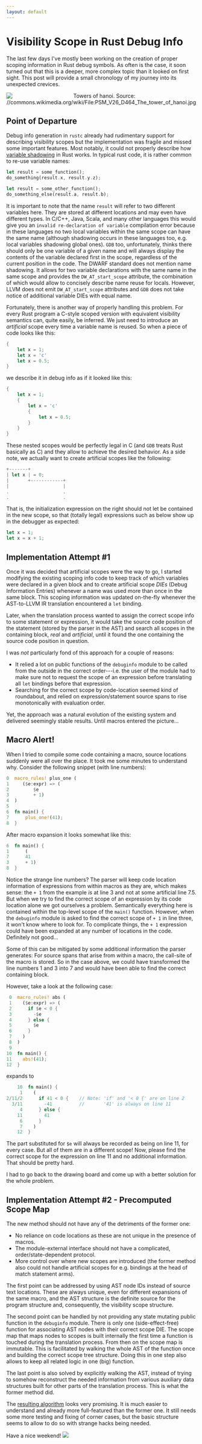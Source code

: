 ```yaml
---
layout: default
---
```


# Visibility Scope in Rust Debug Info
The last few days I've mostly been working on the creation of proper scoping information in Rust debug symbols. As often is the case, it soon turned out that this is a deeper, more complex topic than it looked on first sight. This post will provide a small chronology of my journey into its unexpected crevices.

<center>
<img src="//michaelwoerister.github.io/images/hanoi.jpg" alt="Towers of hanoi. Source: //commons.wikimedia.org/wiki/File:PSM_V26_D464_The_tower_of_hanoi.jpg"></img>
</center>



## Point of Departure
Debug info generation in `rustc` already had rudimentary support for describing visibility scopes but the implementation was fragile and missed some important features. Most notably, it could not properly describe how [variable shadowing](//en.wikipedia.org/wiki/Variable_shadowing) in Rust works. In typical rust code, it is rather common to re-use variable names:

```rust
let result = some_function();
do_something(result.x, result.y.z);

let result = some_other_function();
do_something_else(result.a, result.b);
```

It is important to note that the name `result` will refer to two different variables here. They are stored at different locations and may even have different types. In C/C++, Java, Scala, and many other languages this would give you an `invalid re-declaration of variable` compilation error because in these languages no two local variables within the same scope can have the same name (although shadowing occurs in these languages too, e.g. local variables shadowing global ones). `GDB` too, unfortunately, thinks there should only be one variable of a given name and will always display the contents of the variable declared first in the scope, regardless of the current position in the code. The DWARF standard does not mention name shadowing. It allows for two variable declarations with the same name in the same scope and provides the `DW_AT_start_scope` attribute, the combination of which would allow to concisely describe name reuse for locals. However, LLVM does not emit `DW_AT_start_scope` attributes and `GDB` does not take notice of additional variable DIEs with equal name.

Fortunately, there is another way of properly handling this problem. For every Rust program a C-style scoped version with equivalent visibility semantics can, quite easily, be inferred. We just need to introduce an *artificial* scope every time a variable name is reused. So when a piece of code looks like this:

```rust
{
    let x = 1;
    let x = 'c'
    let x = 0.5;
}
```

we describe it in debug info as if it looked like this:

```rust
{
    let x = 1;
    {
        let x = 'c'
        {
            let x = 0.5;
        }
    }
}
```

These nested scopes would be perfectly legal in C (and `GDB` treats Rust basically as C) and they allow to achieve the desired behavior. As a side note, we actually want to create artificial scopes like the following:

```rust
+-------+
| let x | = 0;
|       +------------+
|                    |
.                    .
.                    .

```

That is, the initialization expression on the right should not let be contained in the new scope, so that (totally legal) expressions such as below show up in the debugger as expected:

```rust
let x = 1;
let x = x + 1;
```

## Implementation Attempt #1
Once it was decided that artificial scopes were the way to go, I started modifying the existing scoping info code to keep track of which variables were declared in a given block and to create artificial scope *DIEs* (Debug Information Entries) whenever a name was used more than once in the same block. This scoping information was updated on-the-fly whenever the AST-to-LLVM IR translation encountered a `let` binding.

Later, when the translation process wanted to assign the correct scope info to some statement or expression, it would take the source code position of the statement (stored by the parser in the AST) and search all scopes in the containing block, *real* and *artificial*, until it found the one containing the source code position in question.

I was *not* particularly fond of this approach for a couple of reasons:

+ It relied a lot on public functions of the `debuginfo` module to be called from the outside in the correct order---i.e. the user of the module had to make sure not to request the scope of an expression before translating all `let` bindings before that expression.
+ Searching for the correct scope by code-location seemed kind of roundabout, and relied on expression/statement source spans to rise monotonically with evaluation order.

Yet, the approach was a natural evolution of the existing system and delivered seemingly stable results. Until macros entered the picture...

## Macro Alert!
When I tried to compile some code containing a macro, source locations suddenly were all over the place. It took me some minutes to understand why. Consider the following snippet (with line numbers):

```rust
0  macro_rules! plus_one (
1     ($e:expr) => (
2         $e
3         + 1)
4  )
5
6  fn main() {
7      plus_one!(41);
8  }
```

After macro expansion it looks somewhat like this:

```rust
6  fn main() {
1      (
7      41
3      + 1)
8  }
```
Notice the strange line numbers? The parser will keep code location information of expressions from within macros as they are, which makes sense: the `+ 1` from the example *is* at line 3 and not at some artificial line 7.5. But when we try to find the correct scope of an expression by its code location alone we got ourselves a problem. Semantically everything here is contained within the top-level scope of the `main()` function. However, when the `debuginfo` module is asked to find the correct scope of `+ 1` in line three, it won't know where to look for. To complicate things, the `+ 1` expression could have been expanded at any number of locations in the code. Definitely not good...

Some of this can be mitigated by some additional information the parser generates: For source spans that arise from within a macro, the call-site of the macro is stored. So in the case above, we could have transformed the line numbers 1 and 3 into 7 and would have been able to find the correct containing block.

However, take a look at the following case:

```rust
 0  macro_rules! abs (
 1    ($e:expr) => (
 2      if $e < 0 {
 3        -$e
 4      } else {
 5        $e
 6      }
 7    )
 8  )
 9
10  fn main() {
11    abs!(41);
12  }
```

expands to

```rust
    10  fn main() {
     1    (
2/11/2      if 41 < 0 {    // Note: 'if' and '< 0 {' are on line 2
  3/11        -41          //       '41' is always on line 11
     4      } else {
    11        41
     6      }
     7    )
    12  }
```

The part substituted for `$e` will always be recorded as being on line 11, for every case. But all of them are in a different scope! Now, please find the correct scope for the expression on line 11 and no additional information. That should be pretty hard.

I had to go back to the drawing board and come up with a better solution for the whole problem.


## Implementation Attempt #2 - Precomputed Scope Map

The new method should not have any of the detriments of the former one:

+ No reliance on code locations as these are not unique in the presence of macros.
+ The module-external interface should not have a complicated, order/state-dependent protocol.
+ More control over where new scopes are introduced (the former method also could not handle artificial scopes for e.g. bindings at the head of match statement arms).

The first point can be addressed by using AST node IDs instead of source text locations. These are always unique, even for different expansions of the same macro, and the AST structure is the definite source for the program structure and, consequently, the visibility scope structure.

The second point can be handled by not providing any state mutating public function in the `debuginfo` module. There is only one (side-effect-free) function for associating AST nodes with their correct scope DIE. The scope map that maps nodes to scopes is built internally the first time a function is touched during the translation process. From then on the scope map is immutable. This is facilitated by walking the whole AST of the function once and building the correct scope tree structure. Doing this in one step also allows to keep all related logic in one (big) function.

The last point is also solved by explicitly walking the AST, instead of trying to somehow reconstruct the needed information from various auxiliary data structures built for other parts of the translation process. This is what the former method did.

The [resulting algorithm](//github.com/michaelwoerister/rust/blob/lexical_scopes_alt/src/librustc/middle/trans/debuginfo.rs) looks very promising. It is much easier to understand and already more full-featured than the former one. It still needs some more testing and fixing of corner cases, but the basic structure seems to allow to do so with strange hacks being needed.

Have a nice weekend! <img class="blackflower" src="{{site.url}}/images/flower-black.svg"></img>
